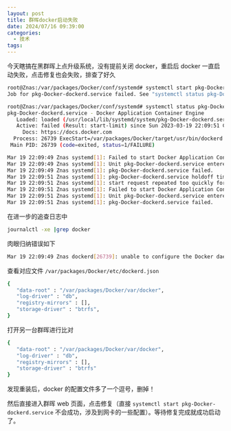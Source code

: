 ```yaml
---
layout: post
title: 群晖docker启动失败
date: 2024/07/16 09:39:00
categories:
  - 技术
tags:
---
```


今天瞎搞在黑群晖上点升级系统，没有提前关闭 docker，重启后 docker 一直启动失败，点击修复也会失败，排查了好久

```bash
root@Znas:/var/packages/Docker/conf/systemd# systemctl start pkg-Docker-dockerd.service
Job for pkg-Docker-dockerd.service failed. See "systemctl status pkg-Docker-dockerd.service" and "journalctl -xe" for details.
```

```bash
root@Znas:/var/packages/Docker/conf/systemd# systemctl status pkg-Docker-dockerd.service
pkg-Docker-dockerd.service - Docker Application Container Engine
   Loaded: loaded (/usr/local/lib/systemd/system/pkg-Docker-dockerd.service; static; vendor preset: disabled)
   Active: failed (Result: start-limit) since Sun 2023-03-19 22:09:51 CST; 13s ago
     Docs: https://docs.docker.com
  Process: 26739 ExecStart=/var/packages/Docker/target/usr/bin/dockerd --config-file /var/packages/Docker/etc/dockerd.json (code=exited, status=1/FAILURE)
 Main PID: 26739 (code=exited, status=1/FAILURE)

Mar 19 22:09:49 Znas systemd[1]: Failed to start Docker Application Container Engine.
Mar 19 22:09:49 Znas systemd[1]: Unit pkg-Docker-dockerd.service entered failed state.
Mar 19 22:09:49 Znas systemd[1]: pkg-Docker-dockerd.service failed.
Mar 19 22:09:51 Znas systemd[1]: pkg-Docker-dockerd.service holdoff time over, scheduling restart.
Mar 19 22:09:51 Znas systemd[1]: start request repeated too quickly for pkg-Docker-dockerd.service
Mar 19 22:09:51 Znas systemd[1]: Failed to start Docker Application Container Engine.
Mar 19 22:09:51 Znas systemd[1]: Unit pkg-Docker-dockerd.service entered failed state.
Mar 19 22:09:51 Znas systemd[1]: pkg-Docker-dockerd.service failed.
```

在进一步的追查日志中

```bash
journalctl -xe |grep docker
```

肉眼归纳错误如下

```bash
Mar 19 22:09:49 Znas dockerd[26739]: unable to configure the Docker daemon with file /var/packages/Docker/etc/dockerd.json: invalid character '}' looking for beginning of object key string
```

查看对应文件 `/var/packages/Docker/etc/dockerd.json`

```bash
{
   "data-root" : "/var/packages/Docker/var/docker",
   "log-driver" : "db",
   "registry-mirrors" : [],
   "storage-driver" : "btrfs",
}
```

打开另一台群晖进行比对

```bash
{
   "data-root" : "/var/packages/Docker/var/docker",
   "log-driver" : "db",
   "registry-mirrors" : [],
   "storage-driver" : "btrfs"
}
```

发现重装后，docker 的配置文件多了一个逗号，删掉！

然后直接进入群晖 web 页面，点击修复（直接 `systemctl start pkg-Docker-dockerd.service` 不会成功，涉及到网卡的一些配置）。等待修复完成就成功启动了。
